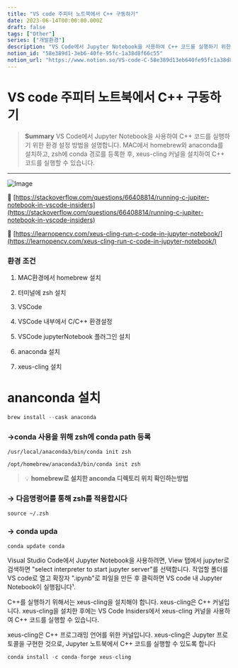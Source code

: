 ```yaml
---
title: "VS code 주피터 노트북에서 C++ 구동하기"
date: 2023-06-14T00:00:00.000Z
draft: false
tags: ["Other"]
series: ["개발환경"]
description: "VS Code에서 Jupyter Notebook을 사용하여 C++ 코드를 실행하기 위한 환경 설정 방법을 설명합니다. MAC에서 homebrew와 anaconda를 설치하고, zsh에 conda 경로를 등록한 후, xeus-cling 커널을 설치하여 C++ 코드를 실행할 수 있습니다."
notion_id: "58e389d1-3eb6-40fe-95fc-1a38d8f66c55"
notion_url: "https://www.notion.so/VS-code-C-58e389d13eb640fe95fc1a38d8f66c55"
---
```


# VS code 주피터 노트북에서 C++ 구동하기

> **Summary**
> VS Code에서 Jupyter Notebook을 사용하여 C++ 코드를 실행하기 위한 환경 설정 방법을 설명합니다. MAC에서 homebrew와 anaconda를 설치하고, zsh에 conda 경로를 등록한 후, xeus-cling 커널을 설치하여 C++ 코드를 실행할 수 있습니다.

---

![Image](https://prod-files-secure.s3.us-west-2.amazonaws.com/09ccd4d5-876c-4bba-bbdf-cc77a0a11257/372d0e51-adcd-426f-b3a9-d7271a9765c4/Untitled.png?X-Amz-Algorithm=AWS4-HMAC-SHA256&X-Amz-Content-Sha256=UNSIGNED-PAYLOAD&X-Amz-Credential=ASIAZI2LB466YXQAYOB7%2F20250724%2Fus-west-2%2Fs3%2Faws4_request&X-Amz-Date=20250724T081104Z&X-Amz-Expires=3600&X-Amz-Security-Token=IQoJb3JpZ2luX2VjEAAaCXVzLXdlc3QtMiJHMEUCIQC3UFB0%2BeZnGbMfe%2BLL0yOm2x%2BRfv0sPz30tZ264TpKPAIgfoVcPErBCH0wkFmq0NVAJ%2Bt9cVKqJhfCPULmlg7IIbgq%2FwMIKRAAGgw2Mzc0MjMxODM4MDUiDMZNnkf6dwCjZahViSrcAwJsq4lG7OSg3lKYCXqyCSmBG519mBwIpSdqpeg5w7k6XjFYgv3sjkUfDX3ms14dX05Itr7U8sfWmXWT%2FENvPke0el2rJxvn9sXtjUo43hqgvuSyWSUazzQbJQ5v3Po%2BgoISGgoONxaUyIDMFwYDBTbBcWHaydFGVgWptPqwjhbg96a%2BJb2vkutyjopqHNqti10%2Fsbx1jdxSUXLgLZns7%2BLEMhQQwQ2uRy9mpDIoZDDnHeeW1bdGHrwIuksYbPdnhlMc4oQvYz3ps1D4Qz2jzNbcl1qQFhkAQ4yPnv6QriISwHbi3f68n5mfm01NbBMHYMxO3aCPdcX3hCuFPfSeCNorHA07gBVw0GLqLt9kN5Q1%2FZvlIciYfUtT8sI1RX0lyqlTv2lHeyjlljMVWi0%2B1KPcjbZUaTTlPX7lJt3CqQ%2BZsf9QylGiJEB6jKBS4q1P3J%2BoNzVyhQmoIzovL0Bsc5eD0BDvXceUGLZkn8GHiCCbDK3FUbccI1V2Z68dk%2F4koVsjKsBg2CmXbugPU4eTbjlyLbBVkqFr0FyRjFLcbEj%2FWY6yuGMJQ4%2FcIw%2Bv4HMr2vjeYHxRsp3jVfzI3YVaqrPPPj6R3pdnOYKmGjurZBrMHWXFyaCtuKMkAPCaMMfOh8QGOqUBDxpO%2BW%2BI77zKDJT%2B5%2BEcPOuievlzXr9z57Gvb2tTy5m0EjveHxQSlQdgj8yi4d5biMH8HG3nXIWezzFFlEIzOJr6MW2VNhi8cGdAzkClfVuyQGHCRGTeVH4gjwhbJbCo3Yv8S9igS16eJ4oLBIgONf9amwR3gccsee%2FpYJMOnvZukYQFYw9yYlaj49%2FEpLV7IYixSoelgjOPUwSMQMJlSGTFCR3v&X-Amz-Signature=0689b16443baef222d7b3e0a89d663626ce5f904ede258886f5cee236e805372&X-Amz-SignedHeaders=host&x-amz-checksum-mode=ENABLED&x-id=GetObject)

🔗 [https://stackoverflow.com/questions/66408814/running-c-jupiter-notebook-in-vscode-insiders](https://stackoverflow.com/questions/66408814/running-c-jupiter-notebook-in-vscode-insiders)

🔗 [https://learnopencv.com/xeus-cling-run-c-code-in-jupyter-notebook/](https://learnopencv.com/xeus-cling-run-c-code-in-jupyter-notebook/)

### 환경 조건

1. MAC환경에서 homebrew 설치
1. 터미널에 zsh 설치
1. VSCode
1. VSCode 내부에서 C/C++ 환경설정

1. VSCode jupyterNotebook 플러그인 설치
1. anaconda 설치
1. xeus-cling 설치

# ananconda 설치



```c
brew install --cask anaconda
```


### →conda 사용을 위해 zsh에 conda path 등록

```shell
/usr/local/anaconda3/bin/conda init zsh
```

```shell
/opt/homebrew/anaconda3/bin/conda init zsh
```


> 💡 **homebrew로 설치한 anconda 디렉토리 위치 확인하는방법**


### → 다음명령어를 통해 zsh를 적용합시다

```shell
source ~/.zsh
```


### → conda upda

```shell
conda update conda
```


Visual Studio Code에서 Jupyter Notebook을 사용하려면, View 탭에서 jupyter로 검색하면 "select interpreter to start jupyter server"를 선택합니다. 작업할 폴더를 VS code로 열고 확장자 ".ipynb"로 파일을 만든 후 클릭하면 VS code 내 Jupyter Notebook이 실행됩니다¹.

C++를 실행하기 위해서는 xeus-cling을 설치해야 합니다. xeus-cling은 C++ 커널입니다. xeus-cling을 설치한 후에는 VS Code Insiders에서 xeus-cling 커널을 사용하여 C++ 코드를 실행할 수 있습니다.


xeus-cling은 C++ 프로그래밍 언어를 위한 커널입니다. xeus-cling은 Jupyter 프로토콜을 구현한 것으로, Jupyter 노트북에서 C++ 코드를 실행할 수 있도록 합니다


```c
conda install -c conda-forge xeus-cling
```


